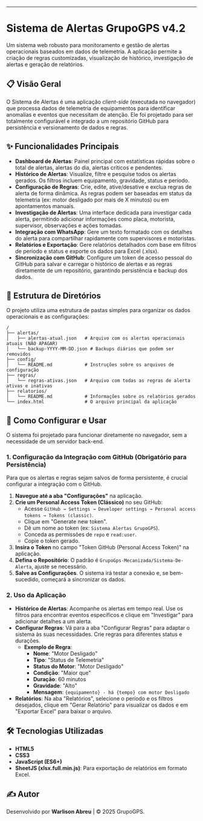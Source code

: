 -----

# Sistema de Alertas GrupoGPS v4.2

Um sistema web robusto para monitoramento e gestão de alertas operacionais baseados em dados de telemetria. A aplicação permite a criação de regras customizadas, visualização de histórico, investigação de alertas e geração de relatórios.

## 📋 Visão Geral

O Sistema de Alertas é uma aplicação *client-side* (executada no navegador) que processa dados de telemetria de equipamentos para identificar anomalias e eventos que necessitam de atenção. Ele foi projetado para ser totalmente configurável e integrado a um repositório GitHub para persistência e versionamento de dados e regras.

## ✨ Funcionalidades Principais

  * **Dashboard de Alertas**: Painel principal com estatísticas rápidas sobre o total de alertas, alertas do dia, alertas críticos e pendentes.
  * **Histórico de Alertas**: Visualize, filtre e pesquise todos os alertas gerados. Os filtros incluem equipamento, gravidade, status e período.
  * **Configuração de Regras**: Crie, edite, ative/desative e exclua regras de alerta de forma dinâmica. As regras podem ser baseadas em status da telemetria (ex: motor desligado por mais de X minutos) ou em apontamentos manuais.
  * **Investigação de Alertas**: Uma interface dedicada para investigar cada alerta, permitindo adicionar informações como placa, motorista, supervisor, observações e ações tomadas.
  * **Integração com WhatsApp**: Gere um texto formatado com os detalhes do alerta para compartilhar rapidamente com supervisores e motoristas.
  * **Relatórios e Exportação**: Gere relatórios detalhados com base em filtros de período e status e exporte os dados para Excel (.xlsx).
  * **Sincronização com GitHub**: Configure um token de acesso pessoal do GitHub para salvar e carregar o histórico de alertas e as regras diretamente de um repositório, garantindo persistência e backup dos dados.

## 📂 Estrutura de Diretórios

O projeto utiliza uma estrutura de pastas simples para organizar os dados operacionais e as configurações:

```
/
├── alertas/
│   ├── alertas-atual.json   # Arquivo com os alertas operacionais atuais (NÃO APAGAR)
│   └── backup-YYYY-MM-DD.json # Backups diários que podem ser removidos
├── config/
│   └── README.md            # Instruções sobre os arquivos de configuração
├── regras/
│   └── regras-ativas.json   # Arquivo com todas as regras de alerta ativas e inativas
├── relatorios/
│   └── README.md            # Informações sobre os relatórios gerados
└── index.html               # O arquivo principal da aplicação
```

## 🚀 Como Configurar e Usar

O sistema foi projetado para funcionar diretamente no navegador, sem a necessidade de um servidor back-end.

### 1\. Configuração da Integração com GitHub (Obrigatório para Persistência)

Para que os alertas e regras sejam salvos de forma persistente, é crucial configurar a integração com o GitHub.

1.  **Navegue até a aba "Configurações"** na aplicação.
2.  **Crie um Personal Access Token (Clássico)** no seu GitHub:
      * Acesse `GitHub → Settings → Developer settings → Personal access tokens → Tokens (classic)`.
      * Clique em "Generate new token".
      * Dê um nome ao token (ex: `Sistema Alertas GrupoGPS`).
      * Conceda as permissões de `repo` e `read:user`.
      * Copie o token gerado.
3.  **Insira o Token** no campo "Token GitHub (Personal Access Token)" na aplicação.
4.  **Defina o Repositório**: O padrão é `GrupoGps-Mecanizada/Sistema-De-Alerta`, ajuste se necessário.
5.  **Salve as Configurações**. O sistema irá testar a conexão e, se bem-sucedido, começará a sincronizar os dados.

### 2\. Uso da Aplicação

  * **Histórico de Alertas**: Acompanhe os alertas em tempo real. Use os filtros para encontrar eventos específicos e clique em "Investigar" para adicionar detalhes a um alerta.
  * **Configurar Regras**: Vá para a aba "Configurar Regras" para adaptar o sistema às suas necessidades. Crie regras para diferentes status e durações.
      * **Exemplo de Regra**:
          * **Nome**: "Motor Desligado"
          * **Tipo**: "Status de Telemetria"
          * **Status do Motor**: "Motor Desligado"
          * **Condição**: "Maior que"
          * **Duração**: 60 minutos
          * **Gravidade**: "Alto"
          * **Mensagem**: `{equipamento} - há {tempo} com motor Desligado`
  * **Relatórios**: Na aba "Relatórios", selecione o período e os filtros desejados, clique em "Gerar Relatório" para visualizar os dados e em "Exportar Excel" para baixar o arquivo.

## 🛠️ Tecnologias Utilizadas

  * **HTML5**
  * **CSS3**
  * **JavaScript (ES6+)**
  * **SheetJS (xlsx.full.min.js)**: Para exportação de relatórios em formato Excel.

## ✍️ Autor

Desenvolvido por **Warlison Abreu** | © 2025 GrupoGPS.
